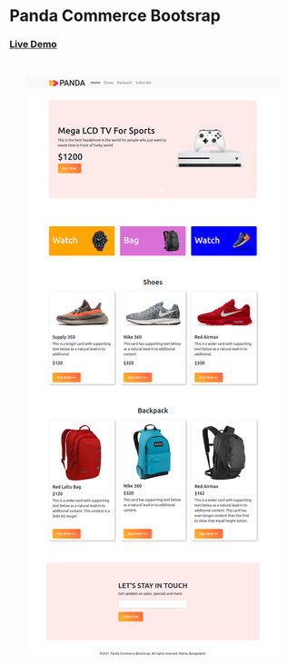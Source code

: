 # Panda Commerce Bootsrap

<h3>
    <a href="https://hossainrabbi.github.io/panda-commerce-bootsrap/index.html" targer="_blank"> Live Demo </a>
</h3>

<br>

<p align="center" width="100%">
    <img src="images/demo-img.png">
</p>
